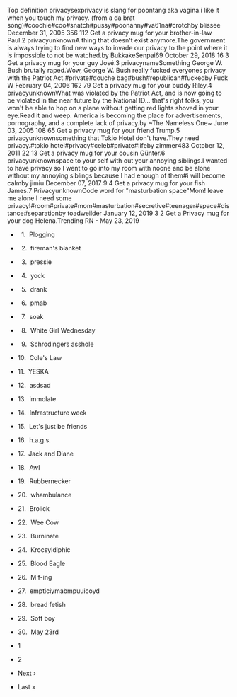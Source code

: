 Top definition privacysexprivacy is slang for poontang aka vagina.i like it when you touch my privacy. (from a da brat song)#coochie#coo#snatch#pussy#poonanny#va61na#crotchby blissee December 31, 2005 356 112 Get a privacy mug for your brother-in-law Paul.2 privacyunknownA thing that doesn't exist anymore.The government is always trying to find new ways to invade our privacy to the point where it is impossible to not be watched.by BukkakeSenpai69 October 29, 2018 16 3 Get a privacy mug for your guy José.3 privacynameSomething George W. Bush brutally raped.Wow, George W. Bush really fucked everyones privacy with the Patriot Act.#private#douche bag#bush#republican#fuckedby Fuck W February 04, 2006 162 79 Get a privacy mug for your buddy Riley.4 privacyunknownWhat was violated by the Patriot Act, and is now going to be violated in the near future by the National ID... that's right folks, you won't be able to hop on a plane without getting red lights shoved in your eye.Read it and weep. America is becoming the place for advertisements, pornography, and a complete lack of privacy.by ~The Nameless One~ June 03, 2005 108 65 Get a privacy mug for your friend Trump.5 privacyunknownsomething that Tokio Hotel don't have.They need privacy.#tokio hotel#privacy#celeb#private#lifeby zimmer483 October 12, 2011 22 13 Get a privacy mug for your cousin Günter.6 privacyunknownspace to your self with out your annoying siblings.I wanted to have privacy so I went to go into my room with noone and be alone without my annoying siblings because I had enough of them#i will become calmby jimiu December 07, 2017 9 4 Get a privacy mug for your fish James.7 PrivacyunknownCode word for "masturbation space"Mom! leave me alone I need some privacy!#room#private#mom#masturbation#secretive#teenager#space#distance#separationby toadweilder January 12, 2019 3 2 Get a Privacy mug for your dog Helena.Trending RN - May 23, 2019

*     1.  Plogging
*     2.  fireman's blanket
*     3.  pressie
*     4.  yock
*     5.  drank
*     6.  pmab
*     7.  soak
*     8.  White Girl Wednesday
*     9.  Schrodingers asshole
*   10.  Cole's Law
*   11.  YESKA
*   12.  asdsad
*   13.  immolate
*   14.  Infrastructure week
*   15.  Let's just be friends
*   16.  h.a.g.s.
*   17.  Jack and Diane
*   18.  Awl
*   19.  Rubbernecker
*   20.  whambulance
*   21.  Brolick
*   22.  Wee Cow
*   23.  Burninate
*   24.  Krocsyldiphic
*   25.  Blood Eagle
*   26.  M f-ing
*   27.  empticiymabmpuuicoyd
*   28.  bread fetish
*   29.  Soft boy
*   30.  May 23rd

*   1
*   2
*   Next ›
*   Last »